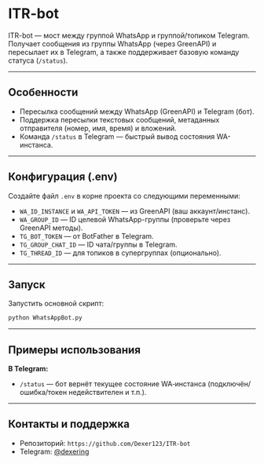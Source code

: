 # ITR-bot

ITR-bot — мост между группой WhatsApp и группой/топиком Telegram. Получает сообщения из группы WhatsApp (через GreenAPI) и пересылает их в Telegram, а также поддерживает базовую команду статуса (`/status`).

---

## Особенности

* Пересылка сообщений между WhatsApp (GreenAPI) и Telegram (бот).
* Поддержка пересылки текстовых сообщений, метаданных отправителя (номер, имя, время) и вложений.
* Команда `/status` в Telegram — быстрый вывод состояния WA-инстанса.

---

## Конфигурация (.env)

Создайте файл `.env` в корне проекта со следующими переменными:

* `WA_ID_INSTANCE` и `WA_API_TOKEN` — из GreenAPI (ваш аккаунт/инстанс).
* `WA_GROUP_ID` — ID целевой WhatsApp-группы (проверьте через GreenAPI методы).
* `TG_BOT_TOKEN` — от BotFather в Telegram.
* `TG_GROUP_CHAT_ID` — ID чата/группы в Telegram.
* `TG_THREAD_ID` — для топиков в супергруппах (опционально).

---

## Запуск

Запустить основной скрипт:

```bash
python WhatsAppBot.py
```

---

## Примеры использования

**В Telegram:**

* `/status` — бот вернёт текущее состояние WA‑инстанса (подключён/ошибка/токен недействителен и т.п.).

---

## Контакты и поддержка

* Репозиторий: `https://github.com/Dexer123/ITR-bot`
* Telegram: [@dexering](https://t.me/dexering)
